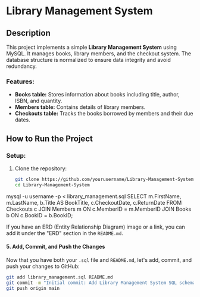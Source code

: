 # Library Management System

## Description
This project implements a simple **Library Management System** using MySQL. It manages books, library members, and the checkout system. The database structure is normalized to ensure data integrity and avoid redundancy.

### Features:
- **Books table:** Stores information about books including title, author, ISBN, and quantity.
- **Members table:** Contains details of library members.
- **Checkouts table:** Tracks the books borrowed by members and their due dates.
  
## How to Run the Project

### Setup:
1. Clone the repository:
   ```bash  
   git clone https://github.com/yourusername/Library-Management-System.git
   cd Library-Management-System
mysql -u username -p < library_management.sql
SELECT 
    m.FirstName, 
    m.LastName, 
    b.Title AS BookTitle, 
    c.CheckoutDate, 
    c.ReturnDate
FROM Checkouts c
JOIN Members m ON c.MemberID = m.MemberID
JOIN Books b ON c.BookID = b.BookID;


If you have an ERD (Entity Relationship Diagram) image or a link, you can add it under the "ERD" section in the `README.md`.

#### 5. Add, Commit, and Push the Changes

Now that you have both your `.sql` file and `README.md`, let's add, commit, and push your changes to GitHub:

```bash
git add library_management.sql README.md
git commit -m "Initial commit: Add Library Management System SQL schema and README"
git push origin main
